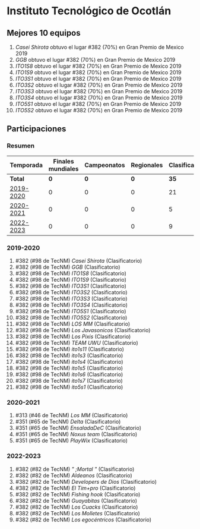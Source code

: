 # Instituto Tecnológico de Ocotlán

## Mejores 10 equipos

1. _Casei Shirota_ obtuvo el lugar #382 (70%) en Gran Premio de Mexico 2019
1. _GGB_ obtuvo el lugar #382 (70%) en Gran Premio de Mexico 2019
1. _ITO1S8_ obtuvo el lugar #382 (70%) en Gran Premio de Mexico 2019
1. _ITO1S9_ obtuvo el lugar #382 (70%) en Gran Premio de Mexico 2019
1. _ITO3S1_ obtuvo el lugar #382 (70%) en Gran Premio de Mexico 2019
1. _ITO3S2_ obtuvo el lugar #382 (70%) en Gran Premio de Mexico 2019
1. _ITO3S3_ obtuvo el lugar #382 (70%) en Gran Premio de Mexico 2019
1. _ITO3S4_ obtuvo el lugar #382 (70%) en Gran Premio de Mexico 2019
1. _ITO5S1_ obtuvo el lugar #382 (70%) en Gran Premio de Mexico 2019
1. _ITO5S2_ obtuvo el lugar #382 (70%) en Gran Premio de Mexico 2019

## Participaciones

### Resumen

| Temporada | Finales mundiales | Campeonatos | Regionales | Clasificatorios | Equipos |
| --- | --- | --- | --- | --- | --- |
| **Total** | **0** | **0** | **0** | **35** | **35** |
| [2019-2020](#2019-2020) | 0 | 0 | 0 | 21 | 21 |
| [2020-2021](#2020-2021) | 0 | 0 | 0 | 5 | 5 |
| [2022-2023](#2022-2023) | 0 | 0 | 0 | 9 | 9 |

### 2019-2020

1. #382 (#98 de TecNM) _Casei Shirota_ (Clasificatorio)
1. #382 (#98 de TecNM) _GGB_ (Clasificatorio)
1. #382 (#98 de TecNM) _ITO1S8_ (Clasificatorio)
1. #382 (#98 de TecNM) _ITO1S9_ (Clasificatorio)
1. #382 (#98 de TecNM) _ITO3S1_ (Clasificatorio)
1. #382 (#98 de TecNM) _ITO3S2_ (Clasificatorio)
1. #382 (#98 de TecNM) _ITO3S3_ (Clasificatorio)
1. #382 (#98 de TecNM) _ITO3S4_ (Clasificatorio)
1. #382 (#98 de TecNM) _ITO5S1_ (Clasificatorio)
1. #382 (#98 de TecNM) _ITO5S2_ (Clasificatorio)
1. #382 (#98 de TecNM) _LOS MM_ (Clasificatorio)
1. #382 (#98 de TecNM) _Los Javasonicos_ (Clasificatorio)
1. #382 (#98 de TecNM) _Los Pixis_ (Clasificatorio)
1. #382 (#98 de TecNM) _TEAM UWU_ (Clasificatorio)
1. #382 (#98 de TecNM) _ito1s11_ (Clasificatorio)
1. #382 (#98 de TecNM) _ito1s3_ (Clasificatorio)
1. #382 (#98 de TecNM) _ito1s4_ (Clasificatorio)
1. #382 (#98 de TecNM) _ito1s5_ (Clasificatorio)
1. #382 (#98 de TecNM) _ito1s6_ (Clasificatorio)
1. #382 (#98 de TecNM) _ito1s7_ (Clasificatorio)
1. #382 (#98 de TecNM) _ito5s1_ (Clasificatorio)

### 2020-2021

1. #313 (#46 de TecNM) _Los MM_ (Clasificatorio)
1. #351 (#65 de TecNM) _Delta_ (Clasificatorio)
1. #351 (#65 de TecNM) _EnsaladaDeC_ (Clasificatorio)
1. #351 (#65 de TecNM) _Noxus team_ (Clasificatorio)
1. #351 (#65 de TecNM) _PlayWix_ (Clasificatorio)

### 2022-2023

1. #382 (#82 de TecNM) _" ;Mortal "_ (Clasificatorio)
1. #382 (#82 de TecNM) _Aldeanos_ (Clasificatorio)
1. #382 (#82 de TecNM) _Developers de Dios_ (Clasificatorio)
1. #382 (#82 de TecNM) _El Tim+pro_ (Clasificatorio)
1. #382 (#82 de TecNM) _Fishing hook_ (Clasificatorio)
1. #382 (#82 de TecNM) _Guayabitas_ (Clasificatorio)
1. #382 (#82 de TecNM) _Los Cuacks_ (Clasificatorio)
1. #382 (#82 de TecNM) _Los Molletes_ (Clasificatorio)
1. #382 (#82 de TecNM) _Los egocéntricos_ (Clasificatorio)



